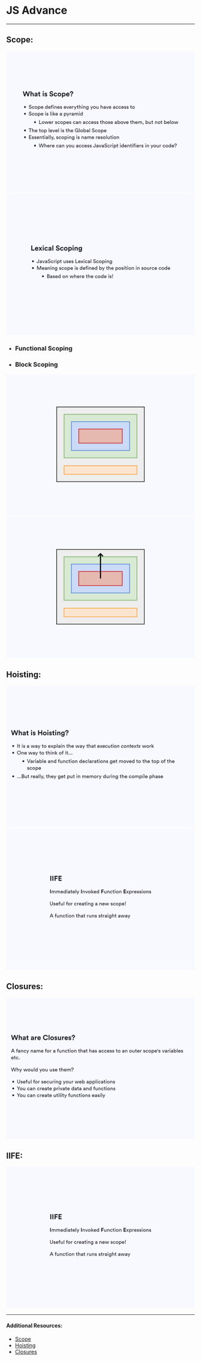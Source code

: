 # JS Advance
---
## Scope:
![](images/1.png)
![](images/2.png)
- ### Functional Scoping
- ### Block Scoping
![](images/3.png)
![](images/4.png)



## Hoisting:
![](images/5.png)
![](images/7.png)

## Closures:
![](images/6.png)

## IIFE:
![](images/7.png)


---
#### Additional Resources:
- [Scope](https://developer.mozilla.org/en-US/docs/Glossary/Scope)
- [Hoisting](https://developer.mozilla.org/en-US/docs/Glossary/Hoisting)
- [Closures](https://developer.mozilla.org/en-US/docs/Glossary/Hoisting)
